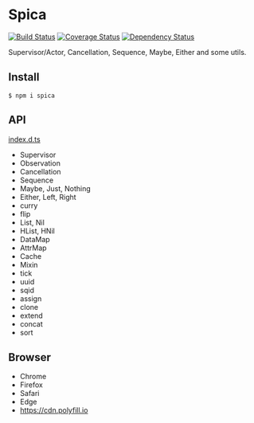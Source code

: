# Spica

[![Build Status](https://travis-ci.org/falsandtru/spica.svg?branch=master)](https://travis-ci.org/falsandtru/spica)
[![Coverage Status](https://coveralls.io/repos/falsandtru/spica/badge.svg?branch=master&service=github)](https://coveralls.io/github/falsandtru/spica?branch=master)
[![Dependency Status](https://gemnasium.com/falsandtru/spica.svg)](https://gemnasium.com/falsandtru/spica)

Supervisor/Actor, Cancellation, Sequence, Maybe, Either and some utils.

## Install

```
$ npm i spica
```

## API

[index.d.ts](index.d.ts)

- Supervisor
- Observation
- Cancellation
- Sequence
- Maybe, Just, Nothing
- Either, Left, Right
- curry
- flip
- List, Nil
- HList, HNil
- DataMap
- AttrMap
- Cache
- Mixin
- tick
- uuid
- sqid
- assign
- clone
- extend
- concat
- sort

## Browser

- Chrome
- Firefox
- Safari
- Edge
- https://cdn.polyfill.io
